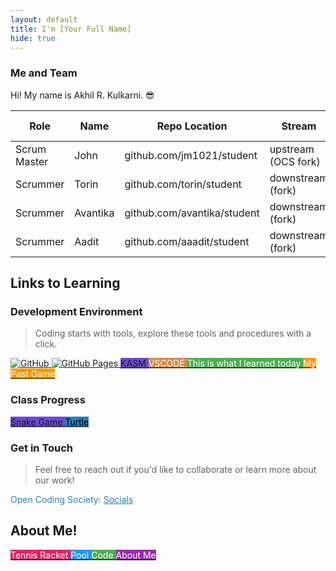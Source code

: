 ```yaml
---
layout: default
title: I'm [Your Full Name]
hide: true
---
```


### Me and Team

Hi! My name is Akhil R. Kulkarni. 😎

| Role         | Name     | Repo Location                       | Stream                | Repo Name |
|--------------|----------|-------------------------------------|-----------------------|-----------|
| Scrum Master | John     | github.com/jm1021/student           | upstream (OCS fork)   | student   |
| Scrummer     | Torin    | github.com/torin/student            | downstream (fork)     | student   |
| Scrummer     | Avantika | github.com/avantika/student         | downstream (fork)     | student   |
| Scrummer     | Aadit    | github.com/aaadit/student           | downstream (fork)     | student   |


## Links to Learning

### Development Environment

> Coding starts with tools, explore these tools and procedures with a click.

<a href="https://github.com/Open-Coding-Society/student">
    <img src="https://img.shields.io/badge/GitHub-181717?logo=github&logoColor=white" alt="GitHub">
</a>
<a href="https://open-coding-society.github.io/student">
    <img src="https://img.shields.io/badge/GitHub%20Pages-327FC7?logo=github&logoColor=white" alt="GitHub Pages">
</a>
<a href="https://kasm.opencodingsociety.com/" class="button small" style="background-color: #6b4bd3ff">
    KASM
</a>
<a href="https://vscode.dev/" class="button small" style="background-color: #d38a4bff">
    <span style="color: #FFFFFF">VSCODE</span>
</a>

<!-- New button for today's learning -->
<a href="https://www.markdownguide.org/cheat-sheet/" class="button small" style="background-color: #4CAF50; margin-top: 10px;">
    <span style="color: #FFFFFF">This is what I learned today</span>
</a>

<!-- New button for past game -->
<a href="https://akhilkulkarni123.github.io/Akhil_2025_1/gamify/adventureGame" class="button small" style="background-color: #FF9800; margin-top: 10px;">
    <span style="color: #FFFFFF">My Past Game</span>
</a>

<br>


### Class Progress

<a href="{{site.baseurl}}/snake" class="button small" style="background-color: #6b4bd3ff">
    Snake Game
</a>
<a href="{{site.baseurl}}/turtle" class="button small" style="background-color: #2A7DB1">
    <span style="color: #000000">Turtle</span>
</a>

<br>

<!-- Contact Section -->
### Get in Touch

> Feel free to reach out if you'd like to collaborate or learn more about our work!

<p style="color: #2A7DB1;">Open Coding Society: <a href="https://opencodingsociety.com" style="color: #2A7DB1; text-decoration: underline;">Socials</a></p>


<!-- About Me Section -->
## About Me!

<!-- Tennis Racket Button -->
<a href="https://nwscdn.com/media/wysiwyg/3kf/tennis/Well_Balanced_Tennis_Racket_For_Senior_Tennis_Players.jpg" class="button small" style="background-color: #E91E63; margin-top: 10px;">
    <span style="color: #FFFFFF">Tennis Racket</span>
</a>

<!-- Pool Button -->
<a href="https://upload.wikimedia.org/wikipedia/commons/thumb/9/92/Backyardpool.jpg/1200px-Backyardpool.jpg" class="button small" style="background-color: #2196F3; margin-top: 10px;">
    <span style="color: #FFFFFF">Pool</span>
</a>

<!-- Picture of Code Button -->
<a href="https://techcrunch.com/wp-content/uploads/2015/04/codecode.jpg" class="button small" style="background-color: #4CAF50; margin-top: 10px;">
    <span style="color: #FFFFFF">Code</span>
</a>

<a href="{{ site.baseurl }}/student/student/navigation/about.html" class="button small" style="background-color: #9C27B0; margin-top: 10px;">
    <span style="color: #FFFFFF">About Me</span>
</a>

